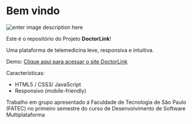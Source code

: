 # Bem vindo 
![enter image description here](https://gianfava.github.io/doctorlink-2/img/logo.png)

Este é o repositório do Projeto **DoctorLink**!

Uma plataforma de telemedicina leve, responsiva e intuitiva.

Demo: [Clique aqui para acessar o site DoctorLink](https://gianfava.github.io/doctorlink-2/)

Características:
 - HTML5 / CSS3/ JavaScript
 - Responsivo (mobile-friendly)


Trabalho em grupo apresentado á Faculdade de Tecnologia de São Paulo (FATEC) no primeiro semestre do curso de Desenvolvimento de Software Multiplataforma
